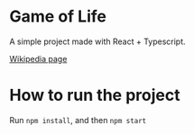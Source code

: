 # Game of Life

A simple project made with React + Typescript.

[Wikipedia page](https://en.wikipedia.org/wiki/Conway%27s_Game_of_Life)

# How to run the project
Run `npm install`, and then `npm start` 